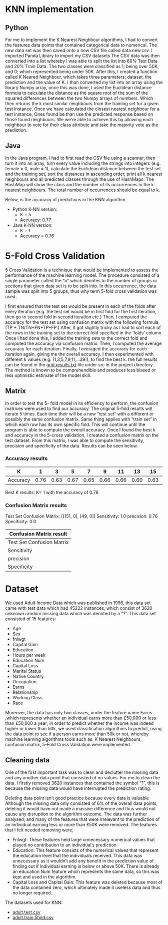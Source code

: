 
# KNN implementation

## Python
For me to implement the K Nearest Neighbour algorithms, I had to convert the features data points that contained categorical data to numerical. The new data set was then saved onto a new CSV file called data.new.csv. I imported Panda Library to import my CSV datasets The CSV data was then converted into a list whereby I was able to split the list into 80% Test Data and 20% Train Data. The two classes were classified as 1; being over 50K, and 0; which represented being under 50K. After this, I created a function called K Neared Neighbour, which takes three parameters; dataset, the prediction and the value of K. I than converted my list into an array using the library Numpy array, once this was done, I used the Euclidean distance formula to calculate the distance as the square root of the sum of the squared differences between the two Numpy arrays of numbers. Which then returns the k most similar neighbours from the training set for a given test instance. Once we have calculated the closest nearest neighbour for a test instance, Ones found be than use the predicted response based on those found neighbours. We we’re able to achieve this by allowing each neighbour to vote for their class attribute and take the majority vote as the prediction.

## Java
In the Java program, I had to first read the CSV file using a scanner, then turn it into an array, turn every value including the strings into integers (e.g. female = 0, male = 1), calculate the Euclidean distance between the test set and the training set, sort the distances in ascending order, print all k nearest neighbours and all predicted classes through the use of HashMaps. The HashMap will show the class and the number of its occurrences in the k nearest neighbours. The total number of occurrences should be equal to k.

Below, is the accuracy of predictions in the KNN algorithm.
* Python K-NN version:
   - K = 5
   - Accuracy: 0.77
* Java K-NN version:
   - K = 1
   - Accuracy = 0.76

# 5-Fold Cross Validation 

5 Cross Validation is a technique that would be implemented to assess the performance of the machine learning model. The procedure consisted of a single parameter called the “n” which denotes to the number of groups or sections that given data set is to be split into. In this occurrence, the data sample was split into 5 groups, thus why term 5-fold cross validation was used. 

I first ensured that the test set would be present in each of the folds after every iteration (e.g. the test set would be in first fold for the first iteration, then go to second fold in second iteration etc.) Then, I computed the accuracy for the test set using confusion matrix with the following formula (TP + TN/TN+FN+TP+FP.) After, it got slightly tricky as I had to sort each of the rows in the training set to the correct fold specified in the ‘folds’ column. Once I had done this, I added the training sets to the correct fold and computed the accuracy via confusion matrix. Then, I computed the average accuracy for each iteration. Finally, I averaged the accuracy for each iteration again, giving me the overall accuracy. I then experimented with different k values (e.g. [1,3,5,7,9,11,…39]), to find the best k. the full results can be found in the [grid.results.txt](https://github.com/ish2nv/KNN-Model/blob/master/KNNModel_CW/Knn%20(Java%20version)/KNNModel/src/grid.results.txt) file under src in the project directory.
The method is known to be comprehendible and produces less biased or less optimistic estimate of the model skill. 

## Matrix 
In order to test the 5- fold model in its efficiency to perform, the confusion matrices were used to find our accuracy. The original 5-fold results will iterate 5 times. Each time their will be a new “test set” with a different or possibly the same confusion matrix. Same thing applies with “train set” in which each row has its own specific fold.  This will continue until the program is able to compute the overall accuracy. Once I found the best k and accuracy in the 5-cross validation, I created a confusion matrix on the test dataset. From this matrix, I was able to compute the sensitivity, precision and specificity of the data. Results can be seen below. 

### Accuracy results 

| K | 1 | 3 | 5 | 7 | 9 | 11 | 13 | 15 | 17 | 19 | 21 | 23 | 25 | 27 | 29 | 31 | 33 | 35 | 37 | 39 |
| - | - | - | - | - | - | - | - | - | - | - | - | - | - | - | - | - | - | - | - | - |
| Accuracy | 0.76 | 0.63 | 0.67 | 0.65 | 0.66 | 0.66 | 0.60 | 0.63 | 0.64 | 0.65 | 0.61 | 0.61 | 0.59 | 0.62 | 0.63 | 0.61 | 0.63 | 0.62 | 0.62 | 0.63 |

Best K results:  K= 1 with the accuracy of 0.76

### Confusion Matrix results

Test Set Confusion Matrix: [[151, 0], [49, 0]]
Sensitivity: 1.0
precision: 0.76
Specificity: 0.0

| Confusion Matrix result | 
| ------------- |
| Test Set Confusion Matrix | [[151, 0], [49, 0]] | 
| Sensitivity | 1.0 | $1600 |
| precision | 0.76 | $12 |
| Specificity | 0.0 | $1 |

# Dataset

We used Adult Income Data which was published in 1996, this data set came with test data which had 45222 instances, which consist of 3620 unknown random missing data which was denoted by a “?”. This data set consisted of 15 features:
*	Age 	
*	Sex
*	fnlwgt	
*	Capital Gain 
*	Education 	
*	Hours per week 
*	Education Num 	
*	Capital Loss 
*	Marital Status 	
*	Native Country 
*	Occupation 	
*	Earns 
*	Relationship 	
*	Working Class 
*	Race	

Moreover, the data has only two classes, under the feature name Earns ,which represents whether an individual earns more than £50,000 or less than £50,000 a year; in order to predict whether the income was indeed higher or lower than 50k, we used classification algorithms to predict, using the data point to see if a person earns more than 50k or not, whereby machine learning algorithms tools such as: K Nearest Neighbours, confusion matrix, 5-Fold Cross Validation were implemented. 


## Cleaning data

One of the first important task was to clean and declutter the missing data and any another data point that consisted of no values. For me to clean the data, I firstly removed 3620 instances that contained the symbol “?”, this is because the missing data would have interrupted the prediction rating. 

Deleting data point isn’t good practice because every data is valuable Although the missing data only consisted of 6% of the overall data points, deleting it would have not made a massive difference and thus would not cause any disruption to the algorithm outcome. The data was further analysed; and many of the features that were irrelevant to the prediction of an individual earning less or more than £50K were removed. The features that I felt needed removing were; 

*	Fnlwgt: These features held large unnecessary numerical values that played no contribution to an individual’s prediction. 
*	Education: This feature consists of the numerical values that represent the education level that the individuals received. This data was unnecessary as it wouldn’t add any benefit in the prediction value of finding out if individual earning is below or above 50K. There is already an education Num feature which represents the same data, so this was kept and used in the algorithm. 
*	Capital Loss and Capital Gain: This feature was deleted because most of the data contained zero, which ultimately made it useless data and thus no longer required. 


The datasets used for KNN:
* [adult.test.csv](https://github.com/ish2nv/KNN-Model/blob/master/KNNModel_CW/Knn%20(Java%20version)/KNNModel/src/adult.test.csv)
* [adult.train.5fold.csv](https://github.com/ish2nv/KNN-Model/blob/master/KNNModel_CW/Knn%20(Java%20version)/KNNModel/src/adult.train.5fold.csv)

